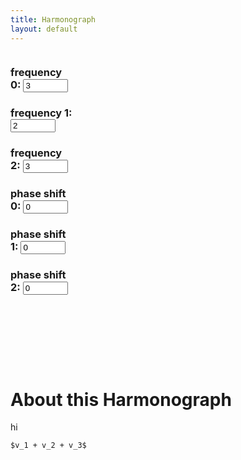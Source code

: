 ```yaml
---
title: Harmonograph
layout: default
---
```


<script src="http://d3js.org/d3.v3.min.js" charset="utf-8"></script>
<script src="sylvester.js" charset="utf-8"></script>


<style>
  #wrap {
   margin:0 auto;
   height:500px;
 }
 #left_col {
   float:left;
   width:20%;
 }
 #right_col {
   float:right;
   margin-left:20%;
   height:400px;
 }
 .chart {
  font-family: Arial, sans-serif;
  font-size: 10px;
}
.axis path, .axis line {
  fill: none;
  stroke: #000;
  shape-rendering: crispEdges;
}
.bar {
  fill: red;
}
#lissijous {  
  padding-top: 30px;  
  padding-right: 10px;  
  padding-bottom: 10px;  
  padding-left: 10px;  
}  
</style>

<div id="wrap">
  <div id="left_col">
    <h3>frequency 0: <input id="frequency0" type="number" name="quantity" min=".1" max="10" step=.1 value="3"></h3>
    <h3>frequency 1: <input id="frequency1" type="number" name="quantity" min=".1" max="10" step=.1 value="2"></h3>
    <h3>frequency 2: <input id="frequency2" type="number" name="quantity" min=".1" max="10" step=.1 value="3"></h3>
    <h3>phase shift 0: <input id="phaseshift0" type="number" name="quantity" min=".1" max="10" step=.1 value="0"></h3>
    <h3>phase shift 1: <input id="phaseshift1" type="number" name="quantity" min=".1" max="10" step=.1 value="0"></h3>
    <h3>phase shift 2: <input id="phaseshift2" type="number" name="quantity" min=".1" max="10" step=.1 value="0"></h3>

  </div>
  <div id="right_col">
    <div id="lissijous"></div>
  </div>
</div>

<div></div>
<script src="harmonograph.js" charset="utf-8"></script>

# About this Harmonograph

hi

`$v_1 + v_2 + v_3$`